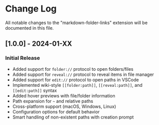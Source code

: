 # Change Log

All notable changes to the "markdown-folder-links" extension will be documented in this file.

## [1.0.0] - 2024-01-XX

### Initial Release
- Added support for `folder://` protocol to open folders/files
- Added support for `reveal://` protocol to reveal items in file manager
- Added support for `edit://` protocol to open paths in VSCode
- Implemented wiki-style `[[folder:path]]`, `[[reveal:path]]`, and `[[edit:path]]` syntax
- Added hover previews with file/folder information
- Path expansion for `~` and relative paths
- Cross-platform support (macOS, Windows, Linux)
- Configuration options for default behavior
- Smart handling of non-existent paths with creation prompt
